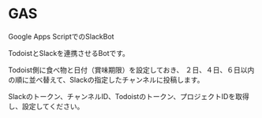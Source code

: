 # GAS
Google Apps ScriptでのSlackBot

TodoistとSlackを連携させるBotです。

Todoist側に食べ物と日付（賞味期限）を設定しておき、
２日、４日、６日以内の順に並べ替えて、Slackの指定したチャンネルに投稿します。

Slackのトークン、チャンネルID、Todoistのトークン、プロジェクトIDを取得し、設定してください。
